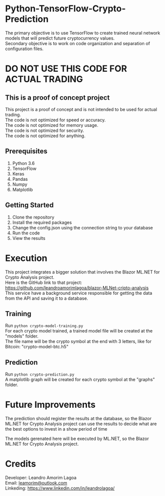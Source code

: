 # Python-TensorFlow-Crypto-Prediction
The primary objective is to use TensorFlow to create trained neural network models that will predict future cryptocurrency values.  
Secondary objective is to work on code organization and separation of configuration files.  

# DO NOT USE THIS CODE FOR ACTUAL TRADING

## This is a proof of concept project
This project is a proof of concept and is not intended to be used for actual trading.  
The code is not optimized for speed or accuracy.  
The code is not optimized for memory usage.  
The code is not optimized for security.  
The code is not optimized for anything.

## Prerequisites
1. Python 3.6  
2. TensorFlow  
3. Keras  
4. Pandas  
5. Numpy  
6. Matplotlib

## Getting Started
1. Clone the repository  
2. Install the required packages  
3. Change the config.json using the connection string to your database  
4. Run the code  
5. View the results


# Execution
This project integrates a bigger solution that involves the Blazor ML.NET for Crypto Analysis project.  
Here is the GitHub link to that project: https://github.com/leandroamorimlagoa/blazor-MLNet-cripto-analysis  
This service have a background service responsible for getting the data from the API and saving it to a database.  


## Training
Run `python crypto-model-training.py`  
For each crypto model trained, a trained model file will be created at the "models" folder.  
The file name will be the crypto symbol at the end with 3 letters, like for Bitcoin: "crypto-model-btc.h5"  

## Prediction
Run `python crypto-prediction.py`  
A matplotlib graph will be created for each crypto symbol at the "graphs" folder.  

# Future Improvements
The prediction should register the results at the database, so the Blazor ML.NET for Crypto Analysis project can use the results to decide what are the best options to invest in a show period of time  

The models gerenated here will be executed by ML.NET, so the Blazor ML.NET for Crypto Analysis project.

# Credits
Developer: Leandro Amorim Lagoa  
Email: leamorim@outlook.com  
Linkeding: https://www.linkedin.com/in/leandrolagoa/
